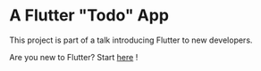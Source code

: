 
# A Flutter "Todo" App


This project is part of a talk introducing Flutter to new developers.

Are you new to Flutter? Start [here](https://flutter.io/) !


